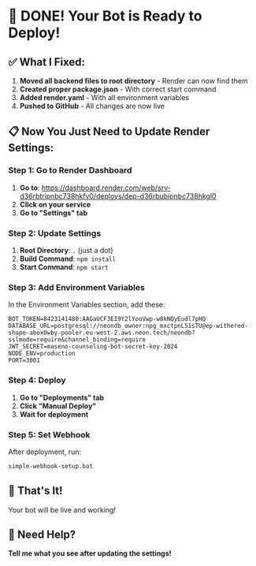 # 🎉 DONE! Your Bot is Ready to Deploy!

## ✅ What I Fixed:
1. **Moved all backend files to root directory** - Render can now find them
2. **Created proper package.json** - With correct start command
3. **Added render.yaml** - With all environment variables
4. **Pushed to GitHub** - All changes are now live

## 📋 Now You Just Need to Update Render Settings:

### Step 1: Go to Render Dashboard
1. **Go to**: https://dashboard.render.com/web/srv-d36rbtripnbc738hkfv0/deploys/dep-d36rbubipnbc738hkgl0
2. **Click on your service**
3. **Go to "Settings" tab**

### Step 2: Update Settings
1. **Root Directory**: `.` (just a dot)
2. **Build Command**: `npm install`
3. **Start Command**: `npm start`

### Step 3: Add Environment Variables
In the Environment Variables section, add these:

```
BOT_TOKEN=8423141480:AAGaUCF3EI9Y2lYooVwp-w8kNQyEudl7pHQ
DATABASE_URL=postgresql://neondb_owner:npg_mxctpnL51sTU@ep-withered-shape-abox0wby-pooler.eu-west-2.aws.neon.tech/neondb?sslmode=require&channel_binding=require
JWT_SECRET=maseno-counseling-bot-secret-key-2024
NODE_ENV=production
PORT=3001
```

### Step 4: Deploy
1. **Go to "Deployments" tab**
2. **Click "Manual Deploy"**
3. **Wait for deployment**

### Step 5: Set Webhook
After deployment, run:
```cmd
simple-webhook-setup.bat
```

## 🎯 That's It!

Your bot will be live and working!

## 🔧 Need Help?

**Tell me what you see after updating the settings!**
